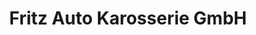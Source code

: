 ---
title: "Fritz Auto Karosserie GmbH"
url: /klagenfurt-am-woerthersee/fritz-auto-karosserie-gmbh/
shop: Autowerkstatt
---